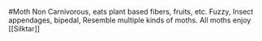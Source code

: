 #Moth 
Non Carnivorous, eats plant based fibers, fruits, etc.
Fuzzy, Insect appendages, bipedal, Resemble multiple kinds of moths.
All moths enjoy [[Silktar]] 